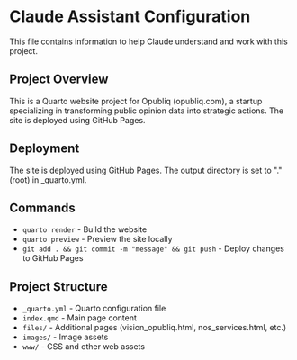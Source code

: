 # Claude Assistant Configuration

This file contains information to help Claude understand and work with this project.

## Project Overview
This is a Quarto website project for Opubliq (opubliq.com), a startup specializing in transforming public opinion data into strategic actions. The site is deployed using GitHub Pages.

## Deployment
The site is deployed using GitHub Pages. The output directory is set to "." (root) in _quarto.yml.

## Commands
- `quarto render` - Build the website
- `quarto preview` - Preview the site locally
- `git add . && git commit -m "message" && git push` - Deploy changes to GitHub Pages

## Project Structure
- `_quarto.yml` - Quarto configuration file
- `index.qmd` - Main page content
- `files/` - Additional pages (vision_opubliq.html, nos_services.html, etc.)
- `images/` - Image assets
- `www/` - CSS and other web assets